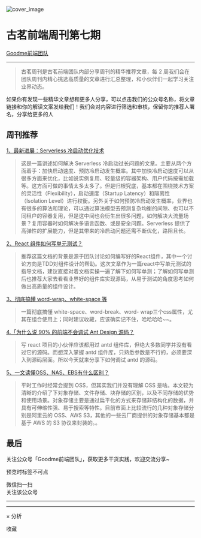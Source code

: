 ![cover_image](https://mmbiz.qpic.cn/sz_mmbiz_jpg/TpB2QHJbiaicFWs37lGoibELp3Fia5flwaPv0QAgoK4pia75x5I1l88cAZNWVkribC1nrqcVU5f0e5OLLexqvDQdLiaLQ/0?wx_fmt=jpeg)

#  古茗前端周刊第七期

[ Goodme前端团队 ](javascript:void\(0\);)

__ _ _ _ _

> 古茗周刊是古茗前端团队内部分享周刊的精华推荐文章，每 2 周我们会在团队周刊内精心挑选高质量的文章进行汇总整理，和小伙伴们一起学习关注业界动态。

如果你有发现一些精华文章想和更多人分享，可以点击我们的公众号名称，将文章链接和你的解读文案发给我们！我们会对内容进行筛选和审核，保留你的推荐人署名，分享给更多的人

##  周刊推荐

[ 1、最新进展：Serverless 冷启动优化技术
](https://mp.weixin.qq.com/s?__biz=MjM5MDE0Mjc4MA==&mid=2651175476&idx=4&sn=0d172b730c807abbf5c43f732b731f1e&scene=21#wechat_redirect)

> 这是一篇讲述如何解决 Serverless
> 冷启动过长问题的文章。主要从两个方面着手：加快启动速度、预防冷启动发生概率。其中加快冷启动速度可以从很多方面来优化，比如说实例复用、轻量级的容器架构、用户代码按需加载等。这方面可做的事情太多太多了。但是归根究底，基本都在围绕技术方案的灵活性（Flexibility），启动速度（Startup
> Latency）和隔离性（Isolation
> Level）进行权衡。另外关于如何预防冷启动发生概率，业界也有很多的算法和理论，可以通过算法模型去预测复杂均衡的间隙、也可以不同租户的容器复用，但是这中间也会衍生出很多问题，如何解决大流量场景？复用容器时如何解决多语言函数、或是安全问题。Serverless
> 提供了高弹性的扩展能力，但是其带来的冷启动问题还需不断优化，路阻且长。

[ 2、React 组件如何写单元测试？
](https://mp.weixin.qq.com/s?__biz=Mzg3OTYzMDkzMg==&mid=2247497310&idx=1&sn=4a7d369beb4bd6834b96bf4095ce8c0f&scene=21#wechat_redirect)

>
> 推荐这篇文档的背景是源于团队讨论如何编写好的React组件，其中一个讨论方向是TDD对组件设计的帮助。这次文章作为一篇react中写单元测试的指导文档，建议直接对着文档实操一遍了解下如何写单测；了解如何写单测后也推荐大家去看看业界好的组件库实现源码，从易于测试的角度思考如何做出高质量的组件设计。

[ 3、彻底搞懂 word-wrap、white-space 等
](https://mp.weixin.qq.com/s?__biz=MjM5MDc4MzgxNA==&mid=2458453750&idx=1&sn=0dd48d63451cccda2cadace8bdfe8719&scene=21#wechat_redirect)

> 一篇彻底搞懂 white-space、word-break、word-
> wrap三个css属性，尤其在组合使用上；同时建议收藏，应该确实记不住，哈哈哈哈~~。

[ 4.「为什么说 90% 的前端不会调试 Ant Design 源码？
](https://mp.weixin.qq.com/s?__biz=Mzg3OTYzMDkzMg==&mid=2247492344&idx=1&sn=a9187b4394b9d62d366974ed677f40fb&scene=21#wechat_redirect)

> 写 react 项目的小伙伴应该都用过 antd 组件库，但绝大多数同学并没有看过它的源码。而想深入掌握 antd
> 组件库，只熟悉参数是不行的，必须要深入到源码层面。所以今天就来分享下如何调试 antd 的源码。

[ 5、一文读懂OSS、NAS、EBS有什么区别？
](https://mp.weixin.qq.com/s?__biz=MzIzOTU0NTQ0MA==&mid=2247533824&idx=1&sn=56362a03b829884b835e556ade2b90bf&scene=21#wechat_redirect)

> 平时工作时经常会提到 OSS，但其实我们并没有理解 OSS
> 是啥。本文较为清晰的介绍了下对象存储、文件存储、块存储的区别，以及不同存储的优势和使用场景。对象存储主要是通过扁平化的方式来存储非结构化的数据，并具有可伸缩性强、易于搜索等特性。目前市面上比较流行的几种对象存储分别是阿里云的
> OSS、AWS S3，其他的一些云厂商提供的对象存储基本都是基于 AWS 的 S3 协议来封装的。。

##  最后

关注公众号「Goodme前端团队」，获取更多干货实践，欢迎交流分享~

  

预览时标签不可点

微信扫一扫  
关注该公众号





****



****



×  分析

  收藏

